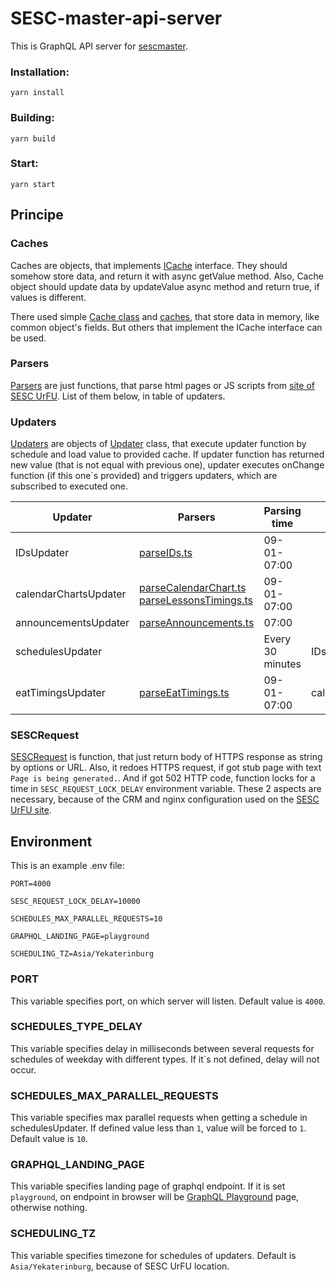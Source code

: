 # SESC-master-api-server

This is GraphQL API server for [sescmaster](https://sescmaster.ru).

### Installation:
```shell
yarn install
```

### Building:
```shell
yarn build
```

### Start:
```shell
yarn start
```

## Principe

### Caches
Caches are objects, that implements [ICache](src/utils/ICache.ts) interface. They should somehow store data, and return it with async getValue method. Also, Cache object should update data by updateValue async method and return true, if values is different.

There used simple [Cache class](src/utils/cache.ts) and [caches](src/caches.ts), that store data in memory, like common object's fields. But others that implement the ICache interface can be used.

### Parsers
[Parsers](src/sesc/parsers) are just functions, that parse html pages or JS scripts from [site of SESC UrFU](https://lyceum.urfu.ru). List of them below, in table of updaters.

### Updaters
[Updaters](src/updaters.ts) are objects of [Updater](src/utils/updater.ts) class, that execute updater function by schedule and load value to provided cache. If updater function has returned new value (that is not equal with previous one), updater executes onChange function (if this one`s provided) and triggers updaters, which are subscribed to executed one.

| Updater               | Parsers                                                                                                                           | Parsing time     | Required              | link                                                                  |
|-----------------------|-----------------------------------------------------------------------------------------------------------------------------------|------------------|-----------------------|-----------------------------------------------------------------------|
| IDsUpdater            | [parseIDs.ts](src/api/types/parseIDs.ts)                                                                                       | 09-01-07:00      |                       | https://lyceum.urfu.ru/ucheba/raspisanie-zanjatii                     |
| calendarChartsUpdater | [parseCalendarChart.ts](src/api/types/parseCalendarChart.ts) [parseLessonsTimings.ts](src/api/types/parseLessonsTimings.ts) | 09-01-07:00      |                       | https://lyceum.urfu.ru/fileadmin/user_upload/scripts/zvonkiCalGraf.js |
| announcementsUpdater  | [parseAnnouncements.ts](src/api/types/parseAnnouncements.ts)                                                                   | 07:00            |                       | https://lyceum.urfu.ru/dopolnitelnye-stranicy/objavlenija             |
| schedulesUpdater      |                                                                                                                                   | Every 30 minutes | IDsUpdater            | https://lyceum.urfu.ru/ucheba/raspisanie-zanjatii                     |
| eatTimingsUpdater     | [parseEatTimings.ts](src/api/types/parseEatTimings.ts)                                                                         | 09-01-07:00      | calendarChartsUpdater | https://lyceum.urfu.ru/ucheba/godovoi-kalendarnyi-grafik              |

### SESCRequest
[SESCRequest](src/sesc/request.ts) is function, that just return body of HTTPS response as string by options or URL. Also, it redoes HTTPS request, if got stub page with text `Page is being generated.`. And if got 502 HTTP code, function locks for a time in `SESC_REQUEST_LOCK_DELAY` environment variable. These 2 aspects are necessary, because of the CRM and nginx configuration used on the [SESC UrFU site](https://lyceum.urfu.ru).

## Environment
This is an example .env file:
```shell
PORT=4000

SESC_REQUEST_LOCK_DELAY=10000

SCHEDULES_MAX_PARALLEL_REQUESTS=10

GRAPHQL_LANDING_PAGE=playground

SCHEDULING_TZ=Asia/Yekaterinburg
```
### PORT
This variable specifies port, on which server will listen. Default value is `4000`.

### SCHEDULES_TYPE_DELAY
This variable specifies delay in milliseconds between several requests for schedules of weekday with different types. If it`s not defined, delay will not occur.

### SCHEDULES_MAX_PARALLEL_REQUESTS
This variable specifies max parallel requests when getting a schedule in schedulesUpdater. If defined value less than `1`, value will be forced to `1`. Default value is `10`.

### GRAPHQL_LANDING_PAGE
This variable specifies landing page of graphql endpoint. If it is set `playground`, on endpoint in browser will be [GraphQL Playground](https://www.apollographql.com/docs/apollo-server/v2/testing/graphql-playground) page, otherwise nothing.

### SCHEDULING_TZ
This variable specifies timezone for schedules of updaters. Default is `Asia/Yekaterinburg`, because of SESC UrFU location. 
